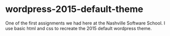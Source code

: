 # wordpress-2015-default-theme
One of the first assignments we had here at the Nashville Software School. I use basic html and css to recreate the 2015 default wordpress theme.
